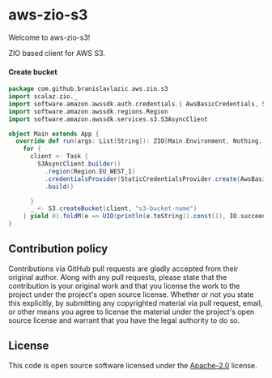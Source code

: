 # aws-zio-s3 #

Welcome to aws-zio-s3!

ZIO based client for AWS S3.

#### Create bucket

```scala
package com.github.branislavlazic.aws.zio.s3
import scalaz.zio._
import software.amazon.awssdk.auth.credentials.{ AwsBasicCredentials, StaticCredentialsProvider }
import software.amazon.awssdk.regions.Region
import software.amazon.awssdk.services.s3.S3AsyncClient

object Main extends App {
  override def run(args: List[String]): ZIO[Main.Environment, Nothing, Int] = (
    for {
      client <- Task {
        S3AsyncClient.builder()
          .region(Region.EU_WEST_1)
          .credentialsProvider(StaticCredentialsProvider.create(AwsBasicCredentials.create("api-key", "secret-key")))
          .build()

      }
      _ <- S3.createBucket(client, "s3-bucket-name")
    } yield 0).foldM(e => UIO(println(e.toString)).const(1), IO.succeed)
}

```

## Contribution policy ##

Contributions via GitHub pull requests are gladly accepted from their original author. Along with
any pull requests, please state that the contribution is your original work and that you license
the work to the project under the project's open source license. Whether or not you state this
explicitly, by submitting any copyrighted material via pull request, email, or other means you
agree to license the material under the project's open source license and warrant that you have the
legal authority to do so.

## License ##

This code is open source software licensed under the
[Apache-2.0](http://www.apache.org/licenses/LICENSE-2.0) license.
